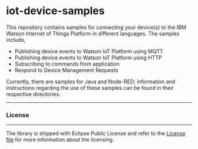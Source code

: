 # iot-device-samples
This repository contains samples for connecting your device(s) to the IBM Watson Internet of Things Platform in different languages. The samples include,

* Publishing device events to Watson IoT Platform using MQTT
* Publishing device events to Watson IoT Platform using HTTP
* Subscribing to commands from application
* Respond to Device Management Requests

Currently, there are samples for Java and Node-RED; information and instructions regarding the use of these samples can be found in their respective directories.

----

### License
-----------------------

The library is shipped with Eclipse Public License and refer to the [License file](https://github.com/ibm-messaging/iot-device-samples/blob/master/LICENSE) for more information about the licensing.

